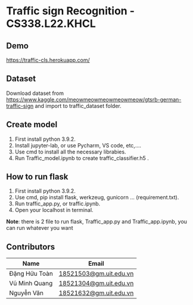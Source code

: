 # Traffic sign Recognition - CS338.L22.KHCL

## Demo 

https://traffic-cls.herokuapp.com/


## Dataset

Download dataset from https://www.kaggle.com/meowmeowmeowmeowmeow/gtsrb-german-traffic-sign
and import to traffic_dataset folder.


## Create model

1. First install python 3.9.2.
2. Install jupyter-lab, or use Pycharm, VS code, etc,....
3. Use cmd to install all the necessary librabies.
4. Run Traffic_model.ipynb to create traffic_classifier.h5 .


## How to run flask

1. First install python 3.9.2.
2. Use cmd, pip install flask, werkzeug, gunicorn ... (requirement.txt).
3. Run traffic_app.py, or traffic.ipynb.
4. Open your localhost in terminal.

**Note**: there is 2 file to run flask, Traffic_app.py and Traffic_app.ipynb, you can run whatever you want

## Contributors

| Name                | Email                  |
| ------------------- | ---------------------- |
| Đặng Hữu Toàn       | 18521503@gm.uit.edu.vn |
| Vũ Minh Quang       | 18521304@gm.uit.edu.vn |
| Nguyễn Văn          | 18521632@gm.uit.edu.vn |

